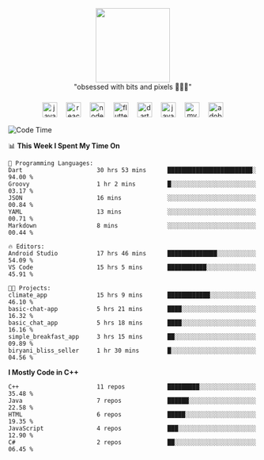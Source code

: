 


  <div align="center">
    
   <img src = "https://i.postimg.cc/W1R4TF4j/d6kpuve-c97567cf-518b-4b86-a271-5c89d88d22f7.gif"  width=150px height=150px />
 </div>

<div align="center">
  "obsessed with bits and pixels 🧑‍💻🎨"
</div>

  ###
<div align="center">
  <img src="https://cdn.jsdelivr.net/gh/devicons/devicon/icons/javascript/javascript-original.svg" height="30" alt="javascript logo"  />
  <img width="10" />
  <img src="https://cdn.jsdelivr.net/gh/devicons/devicon/icons/react/react-original.svg" height="30" alt="react logo"  />
  <img width="10" />
  <img src="https://cdn.jsdelivr.net/gh/devicons/devicon/icons/nodejs/nodejs-original.svg" height="30" alt="nodejs logo"  />
  <img width="10" />
  <img src="https://cdn.jsdelivr.net/gh/devicons/devicon/icons/flutter/flutter-original.svg" height="30" alt="flutter logo"  />
  <img width="10" />
  <img src="https://cdn.jsdelivr.net/gh/devicons/devicon/icons/dart/dart-original.svg" height="30" alt="dart logo"  />
  <img width="10" />
  <img src="https://cdn.jsdelivr.net/gh/devicons/devicon/icons/java/java-original.svg" height="30" alt="java logo"  />
  <img width="10" />
  <img src="https://skillicons.dev/icons?i=mysql" height="30" alt="mysql logo"  />
  <img width="10" />
  <img src="https://skillicons.dev/icons?i=pr" height="30" alt="adobepremierepro logo"  />
</div>




<!--START_SECTION:waka-->
![Code Time](http://img.shields.io/badge/Code%20Time-109%20hrs%2017%20mins-blue)

📊 **This Week I Spent My Time On** 

```text
💬 Programming Languages: 
Dart                     30 hrs 53 mins      ████████████████████████░   94.00 % 
Groovy                   1 hr 2 mins         █░░░░░░░░░░░░░░░░░░░░░░░░   03.17 % 
JSON                     16 mins             ░░░░░░░░░░░░░░░░░░░░░░░░░   00.84 % 
YAML                     13 mins             ░░░░░░░░░░░░░░░░░░░░░░░░░   00.71 % 
Markdown                 8 mins              ░░░░░░░░░░░░░░░░░░░░░░░░░   00.44 % 

🔥 Editors: 
Android Studio           17 hrs 46 mins      ██████████████░░░░░░░░░░░   54.09 % 
VS Code                  15 hrs 5 mins       ███████████░░░░░░░░░░░░░░   45.91 % 

🐱‍💻 Projects: 
climate_app              15 hrs 9 mins       ████████████░░░░░░░░░░░░░   46.10 % 
basic-chat-app           5 hrs 21 mins       ████░░░░░░░░░░░░░░░░░░░░░   16.32 % 
basic_chat_app           5 hrs 18 mins       ████░░░░░░░░░░░░░░░░░░░░░   16.16 % 
simple_breakfast_app     3 hrs 15 mins       ██░░░░░░░░░░░░░░░░░░░░░░░   09.89 % 
biryani_bliss_seller     1 hr 30 mins        █░░░░░░░░░░░░░░░░░░░░░░░░   04.56 % 
```

**I Mostly Code in C++** 

```text
C++                      11 repos            █████████░░░░░░░░░░░░░░░░   35.48 % 
Java                     7 repos             ██████░░░░░░░░░░░░░░░░░░░   22.58 % 
HTML                     6 repos             █████░░░░░░░░░░░░░░░░░░░░   19.35 % 
JavaScript               4 repos             ███░░░░░░░░░░░░░░░░░░░░░░   12.90 % 
C#                       2 repos             ██░░░░░░░░░░░░░░░░░░░░░░░   06.45 % 
```




<!--END_SECTION:waka-->
